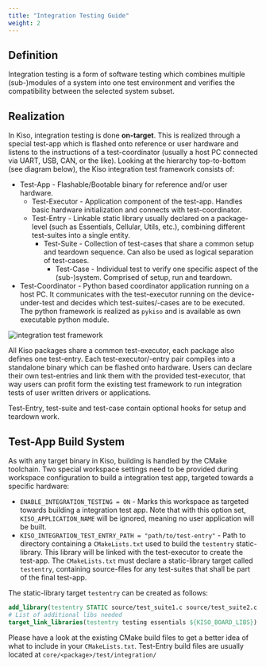 ```yaml
---
title: "Integration Testing Guide"
weight: 2
---
```


## Definition

Integration testing is a form of software testing which combines multiple (sub-)modules of a system into one test environment and verifies the compatibility between the selected system subset.

## Realization

In Kiso, integration testing is done **on-target**. This is realized through a special test-app which is flashed onto reference or user hardware and listens to the instructions of a test-coordinator (usually a host PC connected via UART, USB, CAN, or the like). Looking at the hierarchy top-to-bottom (see diagram below), the Kiso integration test framework consists of:

* Test-App - Flashable/Bootable binary for reference and/or user hardware.
  * Test-Executor - Application component of the test-app. Handles basic hardware initialization and connects with test-coordinator.
  * Test-Entry - Linkable static library usually declared on a package-level (such as Essentials, Cellular, Utils, etc.), combining different test-suites into a single entity.
    * Test-Suite - Collection of test-cases that share a common setup and teardown sequence. Can also be used as logical separation of test-cases.
      * Test-Case - Individual test to verify one specific aspect of the (sub-)system. Comprised of setup, run and teardown.
* Test-Coordinator - Python based coordinator application running on a host PC. It communicates with the test-executor running on the device-under-test and decides which test-suites/-cases are to be executed. The python framework is realized as `pykiso` and is available as own executable python module.

![integration test framework](/images/integration_test.png)

All Kiso packages share a common test-executor, each package also defines one test-entry. Each test-executor/-entry pair compiles into a standalone binary which can be flashed onto hardware. Users can declare their own test-entries and link them with the provided test-executor, that way users can profit form the existing test framework to run integration tests of user written drivers or applications.

Test-Entry, test-suite and test-case contain optional hooks for setup and teardown work.

## Test-App Build System

As with any target binary in Kiso, building is handled by the CMake toolchain. Two special workspace settings need to be provided during workspace configuration to build a integration test app, targeted towards a specific hardware:

* `ENABLE_INTEGRATION_TESTING = ON` - Marks this workspace as targeted towards building a integration test app. Note that with this option set, `KISO_APPLICATION_NAME` will be ignored, meaning no user application will be built.
* `KISO_INTEGRATION_TEST_ENTRY_PATH = "path/to/test-entry"` - Path to directory containing a `CMakeLists.txt` used to build the `testentry` static-library. This library will be linked with the test-executor to create the test-app. The `CMakeLists.txt` must declare a static-library target called `testentry`, containing source-files for any test-suites that shall be part of the final test-app.

The static-library target `testentry` can be created as follows:

```cmake
add_library(testentry STATIC source/test_suite1.c source/test_suite2.c ...)
# List of additional libs needed
target_link_libraries(testentry testing essentials ${KISO_BOARD_LIBS})
```

Please have a look at the existing CMake build files to get a better idea of what to include in your `CMakeLists.txt`. Test-Entry build files are usually located at `core/<package>/test/integration/`
